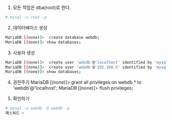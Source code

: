 1. 모든 작업은 dba(root)로 한다.

```sh
# mysql -u root -p
```

2. 데이터베이스 생성
```sh
MariaDB [(none)]>  create database webdb;
MariaDB [(none)]> show databases;
```

3. 사용자 생성
```sh
MariaDB [(none)]>  create user 'webdb'@'localhost' identified by 'mysql123';
MariaDB [(none)]>  create user 'webdb'@'192.168.%' identified by 'mysql123';
MariaDB [(none)]> show databases;
```

4. 권한주기
MariaDB [(none)]> grant all  privileges on webdb.* to 'webdb'@'localhost';
MariaDB [(none)]> flush privileges;

5. 확인하기
```sh
# mysql -u webdb -D webdb -p
패스워드 > 
```
